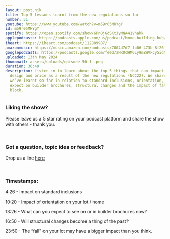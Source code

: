 ```yaml
---
layout: post.njk
title: Top 5 lessons learnt from the new regulations so far
number: 51
youtube: https://www.youtube.com/watch?v=m59r05MHYgY
id: m59r05MHYgY
spotify: https://open.spotify.com/show/6PnOjGdSKtJyMNA41Vhakk
applepodcasts: https://podcasts.apple.com/us/podcast/home-building-hub/id1681936589
iheart: https://iheart.com/podcast/112809987/
amazonmusic: https://music.amazon.com/podcasts/7004d7d7-fb06-473b-8f26-8ce9992cac11
googlepodcasts: https://podcasts.google.com/feed/aHR0cHM6Ly9mZWVkcy5idXp6c3Byb3V0LmNvbS8yMTM5MTU1LnJzcw/episode/QnV6enNwcm91dC0xNTA0ODAyMA?sa=X&ved=0CAUQkfYCahcKEwjA7d7flYmGAxUAAAAAHQAAAAAQAQ
uploaded: 13th May 2024
thumbnail: assets/uploads/episode-50-1-.png
duration: 36:49
description: Listen in to learn about the top 5 things that can impact your
  design and price as a result of the new regulations (NCC22). We share what
  we’ve learnt so far in relation to standard inclusions, orientation, what to
  expect on builder brochures, structural changes and the impact of fall on your
  block.
---
```

### Liking the show?

Please leave us a 5 star rating on your podcast platform and share the show with others - thank you.

<br>

### Got a question, topic idea or feedback?

Drop us a line <a href="/contact" id="contact-us" target="_blank">here</a>

<br>

### Timestamps:

4:26 - Impact on standard inclusions

10:20 - Impact of orientation on your lot / home

13:26 - What can you expect to see on or in builder brochures now?

16:50 - Will structural changes become a thing of the past?

23:50 - The “fall” on your lot may have a bigger impact than you think.